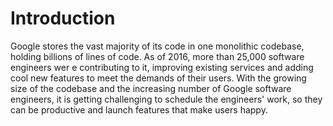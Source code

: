 # Introduction
Google stores the vast majority of its code in one monolithic codebase, holding
billions of lines of code. As of 2016, more than 25,000 software engineers wer
e contributing to it, improving existing services and adding cool new features
to meet the demands of their users.
With the growing size of the codebase and the increasing number of Google
software engineers, it is getting challenging to schedule the engineers' work,
so they can be productive and launch features that make users happy. 
